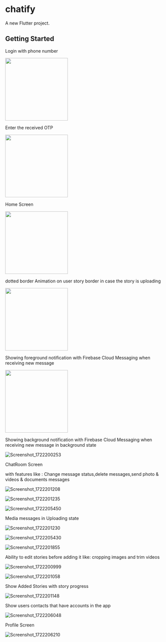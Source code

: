 # chatify

A new Flutter project.

## Getting Started

  Login with phone number
  
<img src="https://github.com/user-attachments/assets/bcc83089-7571-4eef-ad6b-8255e318d59a" width="200" />

  Enter the received OTP

<img src="https://github.com/user-attachments/assets/f3edca53-c7f2-4708-a407-fba40d2076ca" width="200" />

  Home Screen
  
<img src="https://github.com/user-attachments/assets/dec8b244-ae40-4833-a2f1-1fd6944f3b47" width="200" />

dotted border Animation on user story border in case the story is uploading

<img src="https://github.com/user-attachments/assets/32d05e9d-2ef4-49c1-8b76-c9364e7f0850)" width="200" />

Showing foreground notification with Firebase Cloud Messaging when receiving new message

<img src="https://github.com/user-attachments/assets/ccbe13ad-39f2-4f3d-870d-2f074e40131e" width="200" />

Showing background notification with Firebase Cloud Messaging when receiving new message in background state

![Screenshot_1722200253](https://github.com/user-attachments/assets/32697f31-9601-4d61-b956-64816465377b)

ChatRoom Screen

with features like : Change message status,delete messages,send photo & videos & documents messages

![Screenshot_1722201208](https://github.com/user-attachments/assets/6c19e9a4-af53-4f4b-9995-1cc996a5ee94)

![Screenshot_1722201235](https://github.com/user-attachments/assets/f1f478e4-1abd-48db-9c72-3f3bf09f1150)

![Screenshot_1722205450](https://github.com/user-attachments/assets/de3da0c6-c041-4b53-b4d3-cb69070daed8)

Media messages in Uploading state

![Screenshot_1722201230](https://github.com/user-attachments/assets/a9df9b76-6f06-4298-a065-e957ee19f880)

![Screenshot_1722205430](https://github.com/user-attachments/assets/002afb98-1e27-420b-b1b0-716253021e6a)

![Screenshot_1722201855](https://github.com/user-attachments/assets/4c6aebb2-8b31-4b5e-9ef9-05f64e724ae7)

Ability to edit stories before adding it like: cropping images and trim videos

![Screenshot_1722200999](https://github.com/user-attachments/assets/b37c7418-170f-4394-b6df-734904c5153a)

![Screenshot_1722201058](https://github.com/user-attachments/assets/55db5be2-6ce6-453e-8bb5-c91cd885e9b1)

Show Added Stories with story progress 

![Screenshot_1722201148](https://github.com/user-attachments/assets/8086c810-87fe-43a7-8300-b9a7053d2c85)

Show users contacts that have accounts in the app

![Screenshot_1722206048](https://github.com/user-attachments/assets/3d5ec888-e23b-4f26-8318-12e76c50600b)

Profile Screen

![Screenshot_1722206210](https://github.com/user-attachments/assets/8a71486d-22e2-41bb-9cb4-cb21040a2bfa)

